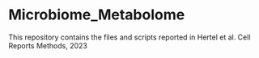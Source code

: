 # Microbiome_Metabolome

This repository contains the files and scripts reported in Hertel et al. Cell Reports Methods, 2023

